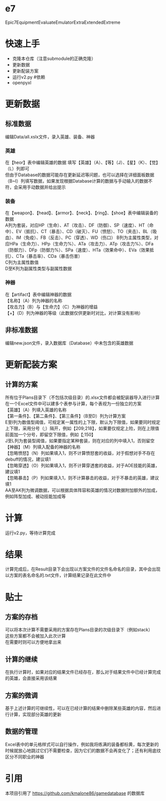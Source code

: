 # e7
Epic7EquipmentEvaluateEmulatorExtraExtendedExtreme
# 快速上手
- 克隆本仓库（注意submodule的正确克隆）
- 更新数据
- 更新配装方案
- 运行v2.py
#依赖
- openpyxl
# 更新数据
## 标准数据
编辑Data/all.xslx文件，录入英雄、装备、神器
### 英雄
在【heor】表中编辑英雄的数据
填写【英雄】（A）、【等】（J）、【星】（K）、【觉】（L）列即可  
但由于Database的数据可能存在更新延迟等问题，也可以选择在详细面板数据（B~I）列填写数据，如果发现根据Database计算的数据与手动输入的数据不符，会采用手动数据并给出提示  
### 装备
在【weapon】、【head】、【armor】、【neck】、【ring】、【shoe】表中编辑装备的数据  
A列为套装，对应HP（生命）、AT（攻击）、DF（防御）、SP（速度）、HT（命中）、EV（抵抗）、CT（暴击）、CD（破灭）、FU（愤怒）、TO（夹击）、BL（吸血）、IM（免疫）、FB（反击）、PC（穿透）、WD（伤口）
B列为主属性类型，对应HPa（生命力）、HPp（生命力%）、ATa（攻击力）、ATp（攻击力%）、DFa（防御力）、DFp（防御力%）、SPa（速度）、HTa（效果命中）、EVa（效果抵抗）、CTa（暴击率）、CDa（暴击伤害）  
C列为主属性数值  
D至K列为副属性类型与副属性数据  
### 神器
在【artifact】表中编辑神器的数据  
【名称】（A）列为神器的名称  
【攻击力】（B）与【生命力】（C）为神器的增益  
【+】（D）列为神器的等级（此数据仅供更新时对比，对计算没有影响）
## 非标准数据
编辑new.json文件，录入数据库（Database）中未包含的英雄数据
# 更新配装方案
## 计算的方案
所有位于Plans目录下（不包括次级目录）的.xlsx文件都会被配装器导入进行计算  
在一个Excel文件中可以建多个表参与计算，每个表视为一份独立的方案  
【英雄】（A）列填入英雄的名称  
【第一条件】、【第二条件】、【第三条件】（B至D）列为计算方案  
E至I列为数值型阈值，可规定某一属性的上下限，默认为下限值，如果要同时规定上下限，采用分号（;）隔开，例如【209;218】，如果要仅规定上险，则在上限值前面加一个分号，即留空下限值，例如【;150】  
J至L列为套装型阈值，如果要指定某种套装，则在对应的列中填入1，否则留空  
【神器】（M）列填入配备的神器的名称  
【忽略愤怒】（N）列如果填入1，则不计算愤怒套的收益，对于假想对手不存在debuff的情况，建议填1  
【忽略穿透】（O）列如果填入1，则不计算穿透套的收益，对于AOE技能的英雄，建议填1  
【忽略暴击】（P）列如果填入1，则不计算暴击的收益，对于不暴击的英雄，建议填1  
AA至AK列为微调数据，可以根据具体阵容和英雄的情况对数据附加额外的加成，例如阵型加成、被动技能加成等  
# 计算
运行v2.py，等待计算完成
# 结果
计算完成后，在Result目录下会出现以方案文件的文件名命名的目录，其中会出现以方案的表名命名的.txt文件，计算结果记录在此文件中
# 贴士
## 方案的存档
可以将本次计算不需要采用的方案存在Plans目录的次级目录下（例如stack）  
这些方案都不会被加入此次计算  
在需要时则可以方便地拿出来
## 计算的继续
在执行计算时，如果对应的结果文件已经存在，那么对于结果文件中已经计算完成的英雄，会直接采用该结果
## 方案的微调
基于上述计算的可继续性，可以在已经计算的结果中删除某些英雄的内容，然后进行计算，实现部分英雄的更新
## 数据的管理
Excel表中的单元格样式可以自行操作，例如我将练满的装备都标黄，每次更新的时候就放心地跳过它们不需要检查，因为它们的数据不会再变化了；还有利用底纹区分不同职业的神器
# 引用
本项目引用了 https://github.com/kmalone86/gamedatabase 的数据库
